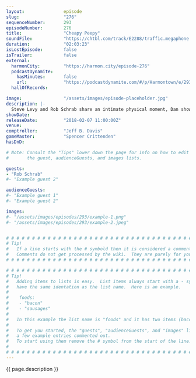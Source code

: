 ```yaml
---
layout:               episode
slug:                 "276"
sequenceNumber:       293
episodeNumber:        276
title:                "Cheapy Peepy"
soundFile:            "https://chtbl.com/track/E2288/traffic.megaphone.fm/STA4108191484.mp3?updated=1596784321"
duration:             "02:03:23"
isLostEpisode:        false
isTrailer:            false
external:
  harmonCity:         "https://harmon.city/episode-276"
  podcastDynamite:
    hasMinutes:       false
    url:              "https://podcastdynamite.com/#/p/Harmontown/e/293/276"
  hallOfRecords:      

image:                "/assets/images/episode-placeholder.jpg"
description: |-
  Steve Levy and Rob Schrab share an intimate physical moment, Dan shows off his Dave Matthews impression, and we discuss the hot button political issue on everyone's mind: Spiro Agnew.
showDate:             
releaseDate:          "2018-02-07 11:00:00Z"
venue:                
comptroller:          "Jeff B. Davis"
gameMaster:           "Spencer Crittenden"
hasDnD:               

# Note: Consult the "Tips" lower down the page for info on how to edit
#       the guest, audienceGuests, and images lists.

guests:
- "Rob Schrab"
#- "Example guest 2"

audienceGuests:
#- "Example guest 1"
#- "Example guest 2"

images:
#- "/assets/images/episodes/293/example-1.png"
#- "/assets/images/episodes/293/example-2.jpeg"


# # # # # # # # # # # # # # # # # # # # # # # # # # # # # # # # # # # # # # # # # # # # #
# Tip!
#   If a line starts with the # symbold then it is considered a comment.
#   Comments do not get processed by the wiki.  They are purely for your information.
# # # # # # # # # # # # # # # # # # # # # # # # # # # # # # # # # # # # # # # # # # # # #

# # # # # # # # # # # # # # # # # # # # # # # # # # # # # # # # # # # # # # # # # # # # #
# Tip!
#   Adding items to lists is easy.  List items always start with a - symbol and have
#   have the same identation as the list name.  Here is an example.
#
#    foods:
#    - "bacon"
#    - "sausages"
#
#   In this example the list name is "foods" and it has two items (bacon, and sausages).
#
#   To get you started, the "guests", "audienceGuests", and "images" lists below have
#   a few example entries commented out.
#   To start using them remove the # symbol from the start of the line.
#
# # # # # # # # # # # # # # # # # # # # # # # # # # # # # # # # # # # # # # # # # # # # #
---
```


<!-- The episode description will be rendered here -->
{{ page.description }}

<!-- Add your content BELOW here -->
<!-- vvvvvvvvvvvvvvvvvvvvvvvvvvv -->




<!-- ^^^^^^^^^^^^^^^^^^^^^^^^^^^ -->
<!-- Add your content ABOVE here -->

<!-- The episode gallery will be rendered here -->